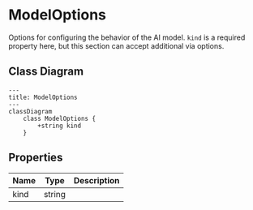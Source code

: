 # ModelOptions

Options for configuring the behavior of the AI model.
`kind` is a required property here, but this section can accept additional via options.

## Class Diagram

```mermaid
---
title: ModelOptions
---
classDiagram
    class ModelOptions {
        +string kind
    }
```






## Properties

| Name | Type | Description |
| ---- | ---- | ----------- |
| kind | string |   |



